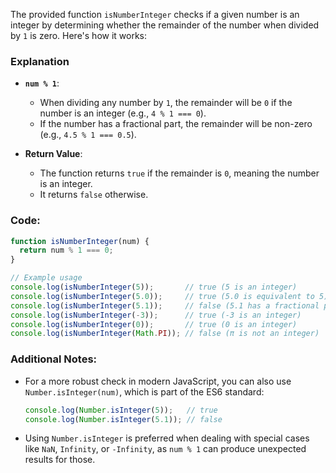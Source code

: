 The provided function `isNumberInteger` checks if a given number is an integer by determining whether the remainder of the number when divided by `1` is zero. Here's how it works:

### Explanation
- **`num % 1`**:
  - When dividing any number by `1`, the remainder will be `0` if the number is an integer (e.g., `4 % 1 === 0`).
  - If the number has a fractional part, the remainder will be non-zero (e.g., `4.5 % 1 === 0.5`).

- **Return Value**:
  - The function returns `true` if the remainder is `0`, meaning the number is an integer.
  - It returns `false` otherwise.

### Code:
```javascript
function isNumberInteger(num) {
  return num % 1 === 0;
}

// Example usage
console.log(isNumberInteger(5));       // true (5 is an integer)
console.log(isNumberInteger(5.0));     // true (5.0 is equivalent to 5)
console.log(isNumberInteger(5.1));     // false (5.1 has a fractional part)
console.log(isNumberInteger(-3));      // true (-3 is an integer)
console.log(isNumberInteger(0));       // true (0 is an integer)
console.log(isNumberInteger(Math.PI)); // false (π is not an integer)
```

### Additional Notes:
- For a more robust check in modern JavaScript, you can also use `Number.isInteger(num)`, which is part of the ES6 standard:
  ```javascript
  console.log(Number.isInteger(5));   // true
  console.log(Number.isInteger(5.1)); // false
  ```
- Using `Number.isInteger` is preferred when dealing with special cases like `NaN`, `Infinity`, or `-Infinity`, as `num % 1` can produce unexpected results for those.